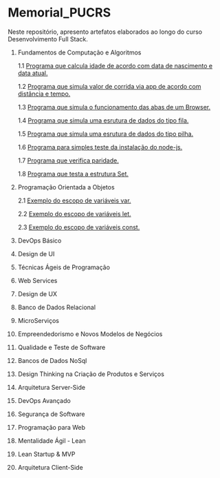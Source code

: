 # Memorial_PUCRS

Neste repositório, apresento artefatos elaborados ao longo do curso Desenvolvimento Full Stack.

1. Fundamentos de Computação e Algoritmos

    1.1 [Programa que calcula idade de acordo com data de nascimento e data atual.](https://github.com/tgoalm/Memorial_PUCRS/blob/main/Fundamentos%20de%20Computa%C3%A7%C3%A3o%20e%20Algoritmos/1.1.calcula-idade)

    1.2 [Programa que simula valor de corrida via app de acordo com distância e tempo.](https://github.com/tgoalm/Memorial_PUCRS/blob/main/Fundamentos%20de%20Computa%C3%A7%C3%A3o%20e%20Algoritmos/1.2.calcula-app-de-corrida)

    1.3 [Programa que simula o funcionamento das abas de um Browser.](https://github.com/tgoalm/Memorial_PUCRS/tree/main/Fundamentos%20de%20Computa%C3%A7%C3%A3o%20e%20Algoritmos/1.3.minibrowser)

    1.4 [Programa que simula uma esrutura de dados do tipo fila.](https://github.com/tgoalm/Memorial_PUCRS/tree/main/Fundamentos%20de%20Computa%C3%A7%C3%A3o%20e%20Algoritmos/1.4.fila)

    1.5 [Programa que simula uma esrutura de dados do tipo pilha.](https://github.com/tgoalm/Memorial_PUCRS/tree/main/Fundamentos%20de%20Computa%C3%A7%C3%A3o%20e%20Algoritmos/1.5.pilha)

    1.6 [Programa para simples teste da instalação do node-js.](https://github.com/tgoalm/Memorial_PUCRS/tree/main/Fundamentos%20de%20Computa%C3%A7%C3%A3o%20e%20Algoritmos/1.6.hello-world)

    1.7 [Programa que verifica paridade.](https://github.com/tgoalm/Memorial_PUCRS/tree/main/Fundamentos%20de%20Computa%C3%A7%C3%A3o%20e%20Algoritmos/1.7.avalia-paridade)

    1.8 [Programa que testa a estrutura Set.](https://github.com/tgoalm/Memorial_PUCRS/tree/main/Fundamentos%20de%20Computa%C3%A7%C3%A3o%20e%20Algoritmos/1.8.conjuntos-set)

2. Programação Orientada a Objetos

    2.1 [Exemplo do escopo de variáveis var.](https://github.com/tgoalm/Memorial_PUCRS/tree/main/Programacao_Orientada_a_Objetos/2.1.escopo-var)

    2.2 [Exemplo do escopo de variáveis let.](https://github.com/tgoalm/Memorial_PUCRS/tree/main/Programacao_Orientada_a_Objetos/2.2.escopo-let)

    2.3 [Exemplo do escopo de variáveis const.](https://github.com/tgoalm/Memorial_PUCRS/tree/main/Programacao_Orientada_a_Objetos/2.3.escopo-const)

3. DevOps Básico
4. Design de UI
5. Técnicas Ágeis de Programação
6. Web Services
7. Design de UX
8. Banco de Dados Relacional
9. MicroServiços
10. Empreendedorismo e Novos Modelos de Negócios
11. Qualidade e Teste de Software
12. Bancos de Dados NoSql
13. Design Thinking na Criação de Produtos e Serviços
14. Arquitetura Server-Side
15. DevOps Avançado
16. Segurança de Software
17. Programação para Web
18. Mentalidade Ágil - Lean
19. Lean Startup & MVP
20. Arquitetura Client-Side